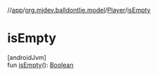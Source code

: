 //[app](../../../index.md)/[org.mjdev.balldontlie.model](../index.md)/[Player](index.md)/[isEmpty](is-empty.md)

# isEmpty

[androidJvm]\
fun [isEmpty](is-empty.md)(): [Boolean](https://kotlinlang.org/api/latest/jvm/stdlib/kotlin/-boolean/index.html)
